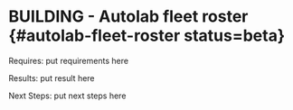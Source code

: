 # BUILDING - Autolab fleet roster {#autolab-fleet-roster status=beta}

<div class='requirements' markdown="1">

Requires: put requirements here

Results: put result here

Next Steps: put next steps here
</div>
